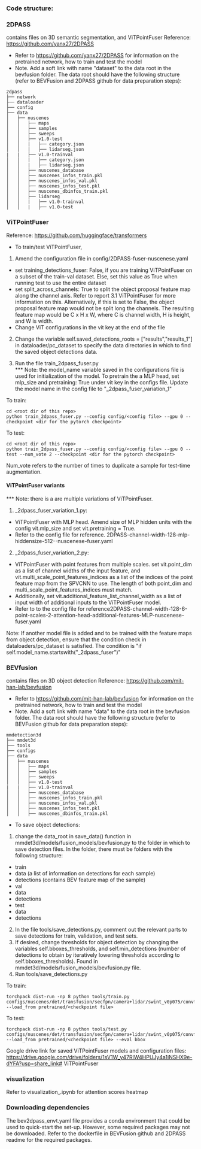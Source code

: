 ### Code structure:
### 2DPASS
contains files on 3D semantic segmentation, and ViTPointFuser
Reference: https://github.com/yanx27/2DPASS
- Refer to https://github.com/yanx27/2DPASS for information on the pretrained network, how to train and test the model
- Note. Add a soft link with name "dataset" to the data root in the bevfusion folder. 
The data root should have the following structure (refer to BEVFusion and 2DPASS github for data preparation steps):
```
2dpass
├── network
├── dataloader
├── config
├── data
│   ├── nuscenes
│   │   ├── maps
│   │   ├── samples
│   │   ├── sweeps
│   │   ├── v1.0-test
│   │   |   ├── category.json
│   │   |   ├── lidarseg.json
|   |   ├── v1.0-trainval
│   │   |   ├── category.json
│   │   |   ├── lidarseg.json
│   │   ├── nuscenes_database
│   │   ├── nuscenes_infos_train.pkl
│   │   ├── nuscenes_infos_val.pkl
│   │   ├── nuscenes_infos_test.pkl
│   │   ├── nuscenes_dbinfos_train.pkl
│   │   ├── lidarseg
│   │   |   ├── v1.0-trainval
│   │   |   ├── v1.0-test
```

### ViTPointFuser
Reference: https://github.com/huggingface/transformers
- To train/test ViTPointFuser,
1. Amend the configuration file in config/2DPASS-fuser-nuscenese.yaml
 - set training_detections_fuser: False, if you are training ViTPointFuser on a subset of the train-val dataset. Else, set this value as True when running test to use the entire dataset
 - set split_across_channels: True to split the object proposal feature map along the channel axis. Refer to report 3.1 ViTPointFuser for more information on this. Alternatively, if this is set to False, the object proposal feature map would not be split long the channels. The resulting feature map would be C x H x W, where C is channel width, H is height, and W is width.
 - Change ViT configurations in the vit key at the end of the file

2. Change the variable self.saved_detections_roots = ["results","results_1"] in dataloader/pc_dataset to specify the data directories in which to find the saved object detections data.

3. Run the file train_2dpass_fuser.py<br>
*** Note: the model_name variable saved in the configurations file is used for initialization of the model.
To pretrain the a MLP head, set mlp_size and pretraining: True under vit key in the configs file. Update the model name in the config file to "_2dpass_fuser_variation_1"

To train:
```
cd <root dir of this repo>
python train_2dpass_fuser.py --config config/<config file> --gpu 0 --checkpoint <dir for the pytorch checkpoint>
```
To test:
```
cd <root dir of this repo>
python train_2dpass_fuser.py --config config/<config file> --gpu 0 --test --num_vote 2 --checkpoint <dir for the pytorch checkpoint>
```
Num_vote refers to the number of times to duplicate a sample for test-time augmentation.

#### ViTPointFuser variants
*** Note: there is a are multiple variations of ViTPointFuser.
1. _2dpass_fuser_variation_1.py: 
- ViTPointFuser with MLP head. Amend size of MLP hidden units with the config vit.mlp_size and set vit.pretraining = True. 
- Refer to the config file for reference. 2DPASS-channel-width-128-mlp-hiddensize-512--nuscenese-fuser.yaml
2. _2dpass_fuser_variation_2.py: 
- ViTPointFuser with point features from multiple scales. set vit.point_dim as a list of channel widths of the input feature, and vit.multi_scale_point_features_indices as a list of the indices of the point feature map from the SPVCNN to use. The length of both point_dim and multi_scale_point_features_indices must match. 
- Additionally, set vit.additional_feature_list_channel_width as a list of input width of additional inputs to the ViTPointFuser model.
- Refer to to the config file for reference2DPASS-channel-width-128-6-point-scales-2-attention-head-additional-features-MLP-nuscenese-fuser.yaml

Note: If another model file is added and to be trained with the feature maps from object detection, ensure that the condition check in dataloaders/pc_dataset is satisfied. The condition is "if self.model_name.startswith("_2dpass_fuser")"

### BEVfusion
contains files on 3D object detection
Reference: https://github.com/mit-han-lab/bevfusion
- Refer to https://github.com/mit-han-lab/bevfusion for information on the pretrained network, how to train and test the model
- Note. Add a soft link with name "data" to the data root in the bevfusion folder. 
The data root should have the following structure (refer to BEVFusion github for data preparation steps):
```
mmdetection3d
├── mmdet3d
├── tools
├── configs
├── data
│   ├── nuscenes
│   │   ├── maps
│   │   ├── samples
│   │   ├── sweeps
│   │   ├── v1.0-test
|   |   ├── v1.0-trainval
│   │   ├── nuscenes_database
│   │   ├── nuscenes_infos_train.pkl
│   │   ├── nuscenes_infos_val.pkl
│   │   ├── nuscenes_infos_test.pkl
│   │   ├── nuscenes_dbinfos_train.pkl
```

- To save object detections:
1. change the data_root in save_data() function in mmdet3d/models/fusion_models/bevfusion.py to the folder in which to save detection files. In the folder, there must be folders with the following structure:
- train
 - data (a list of information on detections for each sample)
 - detections (contains BEV feature map of the sample)
- val
 - data
 - detections
- test
 - data
 - detections
2. In the file tools/save_detections.py, comment out the relevant parts to save detections for train, validation, and test sets.
3. If desired, change thresholds for object detection by changing the variables self.bboxes_thresholds, and self.min_detections (number of detections to obtain by iteratively lowering thresholds according to self.bboxes_thresholds). Found in mmdet3d/models/fusion_models/bevfusion.py file.
4. Run tools/save_detections.py

To train:
```
torchpack dist-run -np 8 python tools/train.py configs/nuscenes/det/transfusion/secfpn/camera+lidar/swint_v0p075/convfuser.yaml --load_from pretrained/<checkpoint file>
```

To test:
```
torchpack dist-run -np 8 python tools/test.py configs/nuscenes/det/transfusion/secfpn/camera+lidar/swint_v0p075/convfuser.yaml --load_from pretrained/<checkpoint file> --eval bbox
```
Google drive link for saved ViTPointFuser models and configuration files:
https://drive.google.com/drive/folders/1sV1W_y47RlW4HPUJy4a1iNSHX9e-dYFA?usp=share_link# ViTPointFuser

### visualization
Refer to visualization_.ipynb for attention scores heatmap

### Downloading dependencies
The bev2dpass_envt.yaml file provides a conda environment that could be used to quick-start the set-up. However, some required packages may not be downloaded. Refer to the dockerfile in BEVFusion github and 2DPASS readme for the required packages.